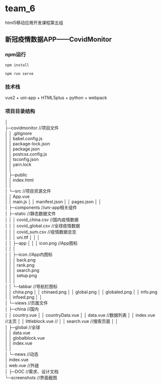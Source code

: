 # team_6
html5移动应用开发课程第五组
## 新冠疫情数据APP——CovidMonitor

### npm运行
```
npm install
```
```
npm run serve
```
### 技术栈
vue2 + uni-app + HTML5plus + python + webpack 

### 项目目录结构
│          
├─covidmonitor           //项目文件     
│  │  .gitignore    
│  │  babel.config.js    
│  │  package-lock.json     
│  │  package.json     
│  │  postcss.config.js     
│  │  tsconfig.json     
│  │  yarn.lock    
│  │       
│  ├─public    
│  │      index.html    
│  │    
│  └─src           //项目资源文件     
│      │  App.vue       
│      │  main.js
│      │  manifest.json
│      │  pages.json
│      │    
│      ├─components             //uni-app相关组件    
│      ├─static                          //静态数据文件    
│      │  │  covid_china.csv      //国内疫情数据    
│      │  │  covid_global.csv    //全球疫情数据    
│      │  │  covid_sum.csv       //疫情数据总览    
│      │  │  uni.ttf
│      │  │    
│      │  ├─app
│      │  │      icon.png             //App图标    
│      │  │   
│      │  ├─icon                         //App内图标    
│      │  │      back.png           
│      │  │      rank.png      
│      │  │      search.png     
│      │  │      setup.png     
│      │  │    
│      │  └─tabbar          //导航栏图标       
│      │          china.png
│      │          chinaed.png
│      │          global.png
│      │          globaled.png
│      │          info.png
│      │          infoed.png
│      │    
│      └─views               //页面文件      
│          ├─china             //国内     
│          │      country.vue
│          │      countryData.vue
│          │      data.vue           //数据列表
│          │      index.vue        //主页
│          │      littleblock.vue     //
│          │      search.vue     //搜索页面
│          │   
│          ├─global          //全球     
│          │      data.vue       
│          │      globalblock.vue       
│          │      index.vue         
│          │    
│          └─news           //动态           
│                  index.vue     
│                  web.vue      //外链     
│
├─DOC       //需求、设计文档      
└─screenshots      //界面截图      
